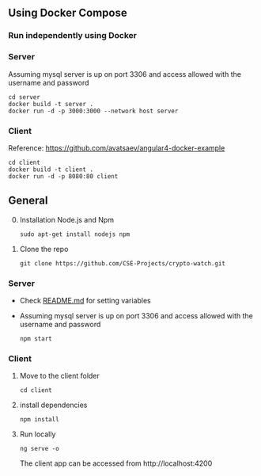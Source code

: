 ## Using Docker Compose


### Run independently using Docker

### Server
Assuming mysql server is up on port 3306 and access allowed with the username and password

```
cd server
docker build -t server .
docker run -d -p 3000:3000 --network host server
``` 

### Client
Reference: https://github.com/avatsaev/angular4-docker-example

```
cd client
docker build -t client . 
docker run -d -p 8080:80 client
```


## General
0. Installation Node.js and Npm
    ```
    sudo apt-get install nodejs npm
    ```
    
1. Clone the repo 
    ```
    git clone https://github.com/CSE-Projects/crypto-watch.git
    ```

### Server

- Check [README.md](server/README.md) for setting variables

- Assuming mysql server is up on port 3306 and access allowed with the username and password
    ```
    npm start
    ```

### Client

1. Move to the client folder 
    ```
    cd client
    ```
2. install dependencies 
    ```
    npm install
    ```
3. Run locally
    ```
    ng serve -o
    ```
    The client app can be accessed from http://localhost:4200
